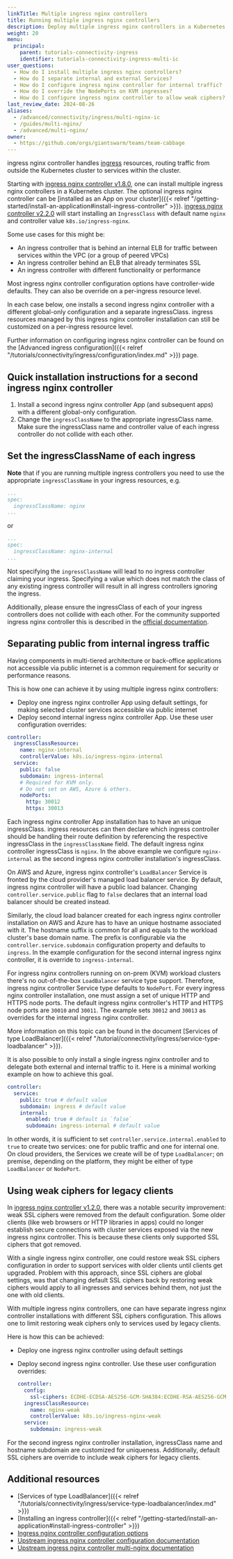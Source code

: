 ```yaml
---
linkTitle: Multiple ingress nginx controllers
title: Running multiple ingress nginx controllers
description: Deploy multiple ingress nginx controllers in a Kubernetes cluster to separate different ingress traffic classes.
weight: 20
menu:
  principal:
    parent: tutorials-connectivity-ingress
    identifier: tutorials-connectivity-ingress-multi-ic
user_questions:
  - How do I install multiple ingress nginx controllers?
  - How do I separate internal and external Services?
  - How do I configure ingress nginx controller for internal traffic?
  - How do I override the NodePorts on KVM ingresses?
  - How do I configure ingress nginx controller to allow weak ciphers?
last_review_date: 2024-08-26
aliases:
  - /advanced/connectivity/ingress/multi-nginx-ic
  - /guides/multi-nginx/
  - /advanced/multi-nginx/
owner:
  - https://github.com/orgs/giantswarm/teams/team-cabbage
---
```


ingress nginx controller handles [ingress](https://kubernetes.io/docs/concepts/services-networking/ingress/) resources, routing traffic from outside the Kubernetes cluster to services within the cluster.

Starting with [ingress nginx controller v1.8.0](/changes/managed-apps/nginx-ingress-controller-app/v1.8.0/), one can install multiple ingress nginx controllers in a Kubernetes cluster. The optional ingress nginx controller can be [installed as an App on your cluster]({{< relref "/getting-started/install-an-application#install-ingress-controller" >}}).
[ingress nginx controller v2.2.0](/changes/managed-apps/nginx-ingress-controller-app/v2.2.0/) will start installing an `IngressClass` with default name `nginx` and controller value `k8s.io/ingress-nginx`.

Some use cases for this might be:

- An ingress controller that is behind an internal ELB for traffic between services within the VPC (or a group of peered VPCs)
- An ingress controller behind an ELB that already terminates SSL
- An ingress controller with different functionality or performance

Most ingress nginx controller configuration options have controller-wide defaults. They can also be override on a per-ingress resource level.

In each case below, one installs a second ingress nginx controller with a different global-only configuration and a separate ingressClass. ingress resources managed by this ingress nginx controller installation can still be customized on a per-ingress resource level.

Further information on configuring ingress nginx controller can be found on the [Advanced ingress configuration]({{< relref "/tutorials/connectivity/ingress/configuration/index.md" >}}) page.

## Quick installation instructions for a second ingress nginx controller

1. Install a second ingress nginx controller App (and subsequent apps) with a different global-only configuration.
2. Change the `ingressClassName` to the appropriate ingressClass name. Make sure the ingressClass name and controller value of each ingress controller do not collide with each other.

## Set the ingressClassName of each ingress

__Note__ that if you are running multiple ingress controllers you need to use the appropriate `ingressClassName` in your ingress resources, e.g.

```yaml
...
spec:
  ingressClassName: nginx
...
```

or

```yaml
...
spec:
  ingressClassName: nginx-internal
...
```

Not specifying the `ingressClassName` will lead to no ingress controller claiming your ingress. Specifying a value which does not match the class of any existing ingress controller will result in all ingress controllers ignoring the ingress.

Additionally, please ensure the ingressClass of each of your ingress controllers does not collide with each other. For the community supported ingress nginx controller this is described in the [official documentation](https://kubernetes.github.io/ingress-nginx/user-guide/multiple-ingress/).

## Separating public from internal ingress traffic

Having components in multi-tiered architecture or back-office applications not accessible via public internet is a common requirement for security or performance reasons.

This is how one can achieve it by using multiple ingress nginx controllers:

- Deploy one ingress nginx controller App using default settings, for making selected cluster services accessible via public internet
- Deploy second internal ingress nginx controller App. Use these user configuration overrides:

```yaml
controller:
  ingressClassResource:
    name: nginx-internal
    controllerValue: k8s.io/ingress-nginx-internal
  service:
    public: false
    subdomain: ingress-internal
    # Required for KVM only.
    # Do not set on AWS, Azure & others.
    nodePorts:
      http: 30012
      https: 30013
```

Each ingress nginx controller App installation has to have an unique ingressClass. ingress resources can then declare which ingress controller should be handling their route definition by referencing the respective ingressClass in the `ingressClassName` field. The default ingress nginx controller ingressClass is `nginx`. In the above example we configure `nginx-internal` as the second ingress nginx controller installation's ingressClass.

On AWS and Azure, ingress nginx controller's `LoadBalancer` Service is fronted by the cloud provider's managed load balancer service. By default, ingress nginx controller will have a public load balancer. Changing `controller.service.public` flag to `false` declares that an internal load balancer should be created instead.

Similarly, the cloud load balancer created for each ingress nginx controller installation on AWS and Azure has to have an unique hostname associated with it. The hostname suffix is common for all and equals to the workload cluster's base domain name. The prefix is configurable via the `controller.service.subdomain` configuration property and defaults to `ingress`. In the example configuration for the second internal ingress nginx controller, it is override to `ingress-internal`.

For ingress nginx controllers running on on-prem (KVM) workload clusters there's no out-of-the-box `LoadBalancer` service type support. Therefore, ingress nginx controller Service type defaults to `NodePort`. For every ingress nginx controller installation, one must assign a set of unique HTTP and HTTPS node ports. The default ingress nginx controller's HTTP and HTTPS node ports are `30010` and `30011`. The example sets `30012` and `30013` as overrides for the internal ingress nginx controller.

More information on this topic can be found in the document [Services of type LoadBalancer]({{< relref "/tutorial/connectivity/ingress/service-type-loadbalancer" >}}).

It is also possible to only install a single ingress nginx controller and to delegate both external and internal traffic to it. Here is a minimal working example on how to achieve this goal.

```yaml
controller:
  service:
    public: true # default value
    subdomain: ingress # default value
    internal:
      enabled: true # default is `false`
      subdomain: ingress-internal # default value
```

In other words, it is sufficient to set `controller.service.internal.enabled` to `true` to create two services: one for public traffic and one for internal one. On cloud providers, the Services we create will be of type `LoadBalancer`; on premise, depending on the platform, they might be either of type `LoadBalancer` or `NodePort`.

## Using weak ciphers for legacy clients

In [ingress nginx controller v1.2.0](https://github.com/giantswarm/ingress-nginx-app/blob/main/CHANGELOG.md#120-2020-01-21), there was a notable security improvement: weak SSL ciphers were removed from the default configuration. Some older clients (like web browsers or HTTP libraries in apps) could no longer establish secure connections with cluster services exposed via the new ingress nginx controller. This is because these clients only supported SSL ciphers that got removed.

With a single ingress nginx controller, one could restore weak SSL ciphers configuration in order to support services with older clients until clients get upgraded. Problem with this approach, since SSL ciphers are global settings, was that changing default SSL ciphers back by restoring weak ciphers would apply to all ingresses and services behind them, not just the one with old clients.

With multiple ingress nginx controllers, one can have separate ingress nginx controller installations with different SSL ciphers configuration. This allows one to limit restoring weak ciphers only to services used by legacy clients.

Here is how this can be achieved:

- Deploy one ingress nginx controller using default settings
- Deploy second ingress nginx controller. Use these user configuration overrides:

  ```yaml
  controller:
    config:
      ssl-ciphers: ECDHE-ECDSA-AES256-GCM-SHA384:ECDHE-RSA-AES256-GCM-SHA384:ECDHE-ECDSA-CHACHA20-POLY1305:ECDHE-RSA-CHACHA20-POLY1305:ECDHE-ECDSA-AES128-GCM-SHA256:ECDHE-RSA-AES128-GCM-SHA256:ECDHE-ECDSA-AES256-SHA384:ECDHE-RSA-AES256-SHA384:ECDHE-ECDSA-AES128-SHA256:ECDHE-RSA-AES128-SHA256
    ingressClassResource:
      name: nginx-weak
      controllerValue: k8s.io/ingress-nginx-weak
    service:
      subdomain: ingress-weak
  ```

For the second ingress nginx controller installation, ingressClass name and hostname subdomain are customized for uniqueness. Additionally, default SSL ciphers are override to include weak ciphers for legacy clients.

## Additional resources

- [Services of type LoadBalancer]({{< relref "/tutorials/connectivity/ingress/service-type-loadbalancer/index.md" >}})
- [Installing an ingress controller]({{< relref "/getting-started/install-an-application#install-ingress-controller" >}})
- [Ingress nginx controller configuration options](https://github.com/giantswarm/ingress-nginx-app/blob/main/helm/ingress-nginx/values.yaml)
- [Upstream ingress nginx controller configuration documentation](https://kubernetes.github.io/ingress-nginx/user-guide/nginx-configuration/)
- [Upstream ingress nginx controller multi-nginx documentation](https://kubernetes.github.io/ingress-nginx/user-guide/multiple-ingress/)

